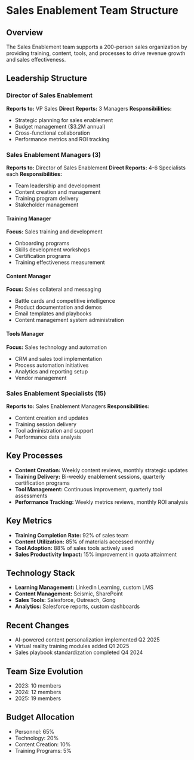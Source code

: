 # Sales Enablement Team Structure

## Overview
The Sales Enablement team supports a 200-person sales organization by providing training, content, tools, and processes to drive revenue growth and sales effectiveness.

## Leadership Structure

### Director of Sales Enablement
**Reports to:** VP Sales
**Direct Reports:** 3 Managers
**Responsibilities:**
- Strategic planning for sales enablement
- Budget management ($3.2M annual)
- Cross-functional collaboration
- Performance metrics and ROI tracking

### Sales Enablement Managers (3)
**Reports to:** Director of Sales Enablement
**Direct Reports:** 4-6 Specialists each
**Responsibilities:**
- Team leadership and development
- Content creation and management
- Training program delivery
- Stakeholder management

#### Training Manager
**Focus:** Sales training and development
- Onboarding programs
- Skills development workshops
- Certification programs
- Training effectiveness measurement

#### Content Manager
**Focus:** Sales collateral and messaging
- Battle cards and competitive intelligence
- Product documentation and demos
- Email templates and playbooks
- Content management system administration

#### Tools Manager
**Focus:** Sales technology and automation
- CRM and sales tool implementation
- Process automation initiatives
- Analytics and reporting setup
- Vendor management

### Sales Enablement Specialists (15)
**Reports to:** Sales Enablement Managers
**Responsibilities:**
- Content creation and updates
- Training session delivery
- Tool administration and support
- Performance data analysis

## Key Processes
- **Content Creation:** Weekly content reviews, monthly strategic updates
- **Training Delivery:** Bi-weekly enablement sessions, quarterly certification programs
- **Tool Management:** Continuous improvement, quarterly tool assessments
- **Performance Tracking:** Weekly metrics reviews, monthly ROI analysis

## Key Metrics
- **Training Completion Rate:** 92% of sales team
- **Content Utilization:** 85% of materials accessed monthly
- **Tool Adoption:** 88% of sales tools actively used
- **Sales Productivity Impact:** 15% improvement in quota attainment

## Technology Stack
- **Learning Management:** LinkedIn Learning, custom LMS
- **Content Management:** Seismic, SharePoint
- **Sales Tools:** Salesforce, Outreach, Gong
- **Analytics:** Salesforce reports, custom dashboards

## Recent Changes
- AI-powered content personalization implemented Q2 2025
- Virtual reality training modules added Q1 2025
- Sales playbook standardization completed Q4 2024

## Team Size Evolution
- 2023: 10 members
- 2024: 12 members
- 2025: 19 members

## Budget Allocation
- Personnel: 65%
- Technology: 20%
- Content Creation: 10%
- Training Programs: 5%
